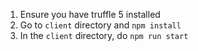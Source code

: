 1. Ensure you have truffle 5 installed
2. Go to `client` directory and `npm install`
3. In the `client` directory, do `npm run start`
